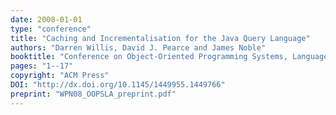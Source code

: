 ```yaml
---
date: 2008-01-01
type: "conference"
title: "Caching and Incrementalisation for the Java Query Language"
authors: "Darren Willis, David J. Pearce and James Noble"
booktitle: "Conference on Object-Oriented Programming Systems, Languages & Applications (OOPSLA)"
pages: "1--17"
copyright: "ACM Press"
DOI: "http://dx.doi.org/10.1145/1449955.1449766"
preprint: "WPN08_OOPSLA_preprint.pdf"
---
```


